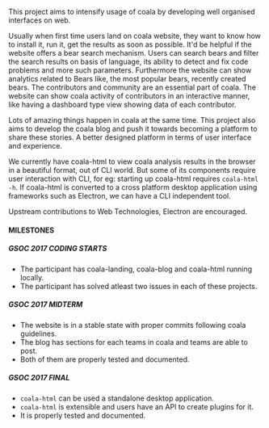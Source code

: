 This project aims to intensify usage of coala by developing well organised
interfaces on web.

Usually when first time users land on coala website, they want to know how
to install it, run it, get the results as soon as possible. It'd be helpful if
the website offers a bear search mechanism. Users can search bears and filter
the search results on basis of language, its ability to detect and fix code
problems and more such parameters. Furthermore the website can show analytics
related to Bears like, the most popular bears, recently created bears.
The contributors and community are an essential part of coala.
The website can show coala activity of contributors in an interactive manner,
like having a dashboard type view showing data of each contributor.

Lots of amazing things happen in coala at the same time. This project also
aims to develop the coala blog and push it towards becoming a platform to
share these stories. A better designed platform in terms of user interface
and experience.

We currently have coala-html to view coala analysis results in the browser
in a beautiful format, out of CLI world. But some of its components require
user interaction with CLI, for eg: starting up coala-html requires
`coala-html -h`. If coala-html is converted to a cross platform
desktop application using frameworks such as Electron, we can have a CLI
independent tool.

Upstream contributions to Web Technologies, Electron are encouraged.

#### MILESTONES

##### GSOC 2017 CODING STARTS

* The participant has coala-landing, coala-blog and coala-html running locally.
* The participant has solved atleast two issues in each of these projects.

##### GSOC 2017 MIDTERM

* The website is in a stable state with proper commits following coala
guidelines.
* The blog has sections for each teams in coala and teams are able to post.
* Both of them are properly tested and documented.

##### GSOC 2017 FINAL

* `coala-html` can be used a standalone desktop application.
* `coala-html` is extensible and users have an API to create plugins
for it.
* It is properly tested and documented.
